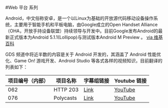 #Web 平台 系列

Android，中文俗称安卓，是一个以Linux为基础的开放源代码移动设备操作系统，主要用于智能手机和平板电脑，由Google成立的Open Handset Alliance（OHA，开放手持设备联盟）持续领导与开发中。目前Google发布Android的最新正式版本为Android 5.1.1(Lollipop)与测试版本Android M Preview 。 [via 维基百科](http://https://zh.wikipedia.org/wiki/Android)

GDS 频道中将近半数的内容是关于 Android 开发的，其涵盖了 Android 性能优化、Game On! 游戏开发、Android Studio 等各式各样的视频知识，目前翻译的列表如下：

| 项目编号（内部） | 项目名称 | 字幕组链接 | Youtube 链接  |
| ---- | ---- | ---- | ---- |
|  062 | HTTP 203    | [Link](http://pub.gfansub.com/Polymer/076-Polycasts/index.html) | [YouTube](https://www.youtube.com/playlist?list=PLOU2XLYxmsII5c3Mgw6fNYCzaWrsM3sMN) |
|  076 | Polycasts   | [Link](http://pub.gfansub.com/Polymer/076-Polycasts/index.html) | [YouTube](https://www.youtube.com/playlist?list=PLOU2XLYxmsII5c3Mgw6fNYCzaWrsM3sMN) |

